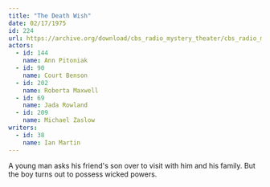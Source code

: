 ```yaml
---
title: "The Death Wish"
date: 02/17/1975
id: 224
url: https://archive.org/download/cbs_radio_mystery_theater/cbs_radio_mystery_theater-0201-0250.zip/cbs_radio_mystery_theater-0201-0250%2Fcbsrmt_0224_the_death_wisher.mp3
actors:  
  - id: 144
    name: Ann Pitoniak  
  - id: 90
    name: Court Benson  
  - id: 202
    name: Roberta Maxwell  
  - id: 69
    name: Jada Rowland  
  - id: 209
    name: Michael Zaslow
writers:  
  - id: 38
    name: Ian Martin
---
```

A young man asks his friend's son over to visit with him and his family. But the boy turns out to possess wicked powers.